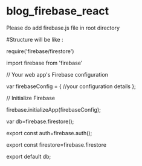 # blog_firebase_react

Please do add firebase.js file in root directory

#Structure will be like :


require('firebase/firestore')

import firebase from 'firebase'


  // Your web app's Firebase configuration
  
  var firebaseConfig = {
    //your configuration details
  };
  
  // Initialize Firebase
  
  firebase.initializeApp(firebaseConfig);


  var db=firebase.firestore();
  

  export const auth=firebase.auth();
  
  export const firestore=firebase.firestore
  


  export default db;
